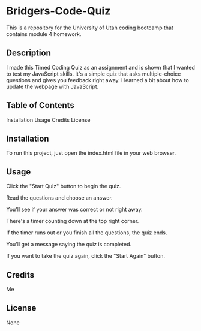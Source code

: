 # Bridgers-Code-Quiz

This is a repository for the University of Utah coding bootcamp that contains module 4 homework.

## Description

I made this Timed Coding Quiz as an assignment and is shown that I wanted to test my JavaScript skills. It's a simple quiz that asks multiple-choice questions and gives you feedback right away. I learned a bit about how to update the webpage with JavaScript.

## Table of Contents

Installation
Usage
Credits
License

## Installation

To run this project, just open the index.html file in your web browser.

## Usage

Click the "Start Quiz" button to begin the quiz.

Read the questions and choose an answer.

You'll see if your answer was correct or not right away.

There's a timer counting down at the top right corner.

If the timer runs out or you finish all the questions, the quiz ends.

You'll get a message saying the quiz is completed.

If you want to take the quiz again, click the "Start Again" button.

## Credits

Me

## License

None
